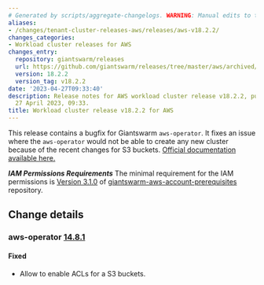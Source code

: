 ```yaml
---
# Generated by scripts/aggregate-changelogs. WARNING: Manual edits to this files will be overwritten.
aliases:
- /changes/tenant-cluster-releases-aws/releases/aws-v18.2.2/
changes_categories:
- Workload cluster releases for AWS
changes_entry:
  repository: giantswarm/releases
  url: https://github.com/giantswarm/releases/tree/master/aws/archived/v18.2.2
  version: 18.2.2
  version_tag: v18.2.2
date: '2023-04-27T09:33:40'
description: Release notes for AWS workload cluster release v18.2.2, published on
  27 April 2023, 09:33.
title: Workload cluster release v18.2.2 for AWS
---
```


This release contains a bugfix for Giantswarm `aws-operator`. It fixes an issue where the `aws-operator` would not be able to create any new cluster because of the recent changes for S3 buckets. [Official documentation available here.](https://aws.amazon.com/blogs/aws/heads-up-amazon-s3-security-changes-are-coming-in-april-of-2023/)

***IAM Permissions Requirements***
The minimal requirement for the IAM permissions is [Version 3.1.0](https://github.com/giantswarm/giantswarm-aws-account-prerequisites/blob/master/CHANGELOG.md#310---2023-04-27) of [giantswarm-aws-account-prerequisites](https://github.com/giantswarm/giantswarm-aws-account-prerequisites/) repository.

## Change details


### aws-operator [14.8.1](https://github.com/giantswarm/aws-operator/releases/tag/v14.8.1)

#### Fixed
- Allow to enable ACLs for a S3 buckets.
